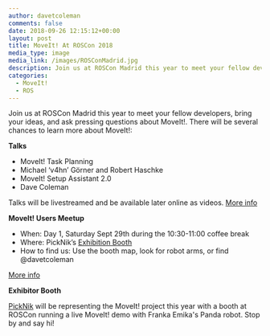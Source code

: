 ```yaml
---
author: davetcoleman
comments: false
date: 2018-09-26 12:15:12+00:00
layout: post
title: MoveIt! At ROSCon 2018
media_type: image
media_link: /images/ROSConMadrid.jpg
description: Join us at ROSCon Madrid this year to meet your fellow developers, bring your ideas, and ask pressing questions about MoveIt!.
categories:
  - MoveIt!
  - ROS
---
```


Join us at ROSCon Madrid this year to meet your fellow developers, bring your ideas, and ask pressing questions about MoveIt!. There will be several chances to learn more about MoveIt!:

**Talks**

- MoveIt! Task Planning
- Michael ‘v4hn’ Görner and Robert Haschke
- MoveIt! Setup Assistant 2.0
- Dave Coleman

Talks will be livestreamed and be available later online as videos. [More info](https://roscon.ros.org/2018/)

**MoveIt! Users Meetup**

- When: Day 1, Saturday Sept 29th during the 10:30-11:00 coffee break
- Where: PickNik’s [Exhibition Booth](https://roscon.ros.org/2018/img/ROSCon2018_exhibitor_layout.pdf)
- How to find us: Use the booth map, look for robot arms, or find @davetcoleman

[More info](https://discourse.ros.org/t/roscon-2018-informal-meetings-of-special-interest-groups/6151/6)

**Exhibitor Booth**

[PickNik](https://picknik.ai/) will be representing the MoveIt! project this year with a booth at ROSCon running a live MoveIt! demo with Franka Emika's Panda robot. Stop by and say hi!
